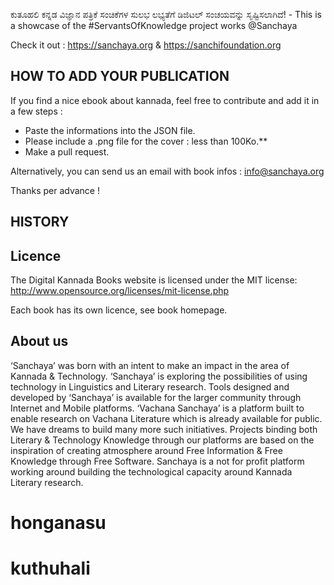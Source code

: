 ಕುತೂಹಲಿ ಕನ್ನಡ ವಿಜ್ಞಾನ ಪತ್ರಿಕೆ ಸಂಚಿಕೆಗಳ ಸುಲಭ ಲಭ್ಯತೆಗೆ ಡಿಜಿಟಲ್ ಸಂಚಯವನ್ನು ಸೃಷ್ಟಿಸಲಾಗಿದೆ‍! - This is a showcase of the #ServantsOfKnowledge project works @Sanchaya

Check it out : https://sanchaya.org & https://sanchifoundation.org

## HOW TO ADD YOUR PUBLICATION

If you find a nice ebook about kannada, feel free to contribute and add it in a few steps :

- Paste the informations into the JSON file.
- Please include a .png file for the cover : less than 100Ko.**
- Make a pull request.

Alternatively, you can send us an email with book infos : info@sanchaya.org

Thanks per advance !

## HISTORY


## Licence

The Digital Kannada Books website is licensed under the MIT license: http://www.opensource.org/licenses/mit-license.php

Each book has its own licence, see book homepage.

## About us
‘Sanchaya’ was born with an intent to make an impact in the area of Kannada & Technology. ‘Sanchaya’ is exploring the possibilities of using technology in Linguistics and Literary research. Tools designed and developed by ‘Sanchaya’ is available for the larger community through Internet and Mobile platforms. ‘Vachana Sanchaya’ is a platform built to enable research on Vachana Literature which is already available for public. We have dreams to build many more such initiatives. Projects binding both Literary & Technology Knowledge through our platforms are based on the inspiration of creating atmosphere around Free Information & Free Knowledge through Free Software. Sanchaya is a not for profit platform working around building the technological capacity around Kannada Literary research.
# honganasu
# kuthuhali

